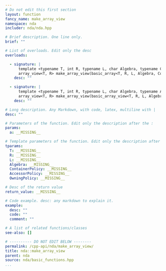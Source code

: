 ```yaml
---
# Do not edit this first section
layout: function
fancy_name: make_array_view
namespace: nda
includer: nda/nda.hpp

# Brief description. One line only.
brief: ""

# List of overloads. Edit only the desc
overloads:

  - signature: |
      template <typename T, int R, typename L, char Algebra, typename ContainerPolicy>
      array_view<T, R> make_array_view(basic_array<T, R, L, Algebra, ContainerPolicy> const &a)
    desc: ""

  - signature: |
      template <typename T, int R, typename L, char Algebra, typename AccessorPolicy, typename OwningPolicy>
      array_view<T, R> make_array_view(basic_array_view<T, R, L, Algebra, AccessorPolicy, OwningPolicy> const &a)
    desc: ""

# Long description. Any Markdown, with code, latex, multiline with |
desc: ""

# Parameters of the function. Edit only the description after the :
params:
  a: __MISSING__

# Template parameters of the function. Edit only the description after the :
tparams:
  T: __MISSING__
  R: __MISSING__
  L: __MISSING__
  Algebra: __MISSING__
  ContainerPolicy: __MISSING__
  AccessorPolicy: __MISSING__
  OwningPolicy: __MISSING__

# Desc of the return value
return_value: __MISSING__

# Code example. desc: any markdown to explain it.
example:
  desc: ""
  code: ""
  comment: ""

# A list of related functions/classes
see-also: []

# ---------- DO NOT EDIT BELOW --------
permalink: /cpp-api/nda/make_array_view/
title: nda::make_array_view
parent: nda
source: nda/basic_functions.hpp
...
```


